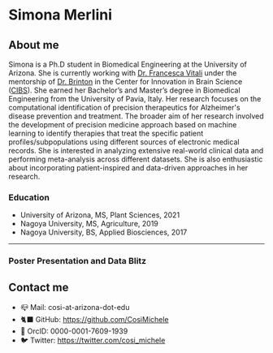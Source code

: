 # **Simona Merlini**

## About me

Simona is a Ph.D student in Biomedical Engineering at the University of Arizona. She is currently working with [Dr. Francesca Vitali](https://deptmedicine.arizona.edu/profile/francesca-vitali-phd) under the mentorship of [Dr. Brinton](https://healthsciences.arizona.edu/about/executive-leadership/roberta-diaz-brinton-phd) in the Center for Innovation in Brain Science ([CIBS](https://cibs.uahs.arizona.edu/)). She earned her Bachelor’s and Master’s degree in Biomedical Engineering from the University of Pavia, Italy. Her research focuses on the computational identification of precision therapeutics for Alzheimer's disease prevention and treatment. The broader aim of her research involved the development of precision medicine approach based on machine learning to identify therapies that treat the specific patient profiles/subpopulations using different sources of electronic medical records. She is interested in analyzing extensive real-world clinical data and performing meta-analysis across different datasets. She is also enthusiastic about incorporating patient-inspired and data-driven approaches in her research.

### Education

- University of Arizona, MS, Plant Sciences, 2021
- Nagoya University, MS, Agriculture, 2019
- Nagoya University, BS, Applied Biosciences, 2017

---

### Poster Presentation and Data Blitz

## Contact me

- 📪 Mail:  cosi-at-arizona-dot-edu 
- 🐈‍⬛ GitHub: https://github.com/CosiMichele 
- 🔬 OrcID: 0000-0001-7609-1939 
- 🐦 Twitter: https://twitter.com/cosi_michele 
